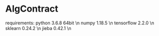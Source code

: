 # AlgContract
requirements:
python 3.6.8 64bit \n
numpy 1.18.5 \n
tensorflow 2.2.0 \n
sklearn 0.24.2 \n
jieba 0.42.1 \n
